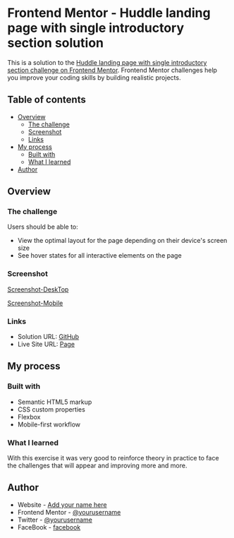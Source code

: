 # Frontend Mentor - Huddle landing page with single introductory section solution

This is a solution to the [Huddle landing page with single introductory section challenge on Frontend Mentor](https://www.frontendmentor.io/challenges/huddle-landing-page-with-a-single-introductory-section-B_2Wvxgi0). Frontend Mentor challenges help you improve your coding skills by building realistic projects. 

## Table of contents

- [Overview](#overview)
  - [The challenge](#the-challenge)
  - [Screenshot](#screenshot)
  - [Links](#links)
- [My process](#my-process)
  - [Built with](#built-with)
  - [What I learned](#what-i-learned)
- [Author](#author)

## Overview

### The challenge

Users should be able to:

- View the optimal layout for the page depending on their device's screen size
- See hover states for all interactive elements on the page

### Screenshot

[Screenshot-DeskTop](./src/images/minha-solucao-desktop.jpg)

[Screenshot-Mobile](./src/images/minha-solucao-mobile.jpg)

### Links

- Solution URL: [GitHub](https://github.com/robsongeek/huddle-landing-page.git)
- Live Site URL: [Page](https://robsongeek.github.io/huddle-landing-page/)

## My process

### Built with

- Semantic HTML5 markup
- CSS custom properties
- Flexbox
- Mobile-first workflow

### What I learned

With this exercise it was very good to reinforce theory in practice to face the challenges that will appear and improving more and more.

## Author

- Website - [Add your name here](https://www.your-site.com)
- Frontend Mentor - [@yourusername](https://www.frontendmentor.io/profile/yourusername)
- Twitter - [@yourusername](https://www.twitter.com/yourusername)
- FaceBook - [facebook](https://www.facebook.com)
